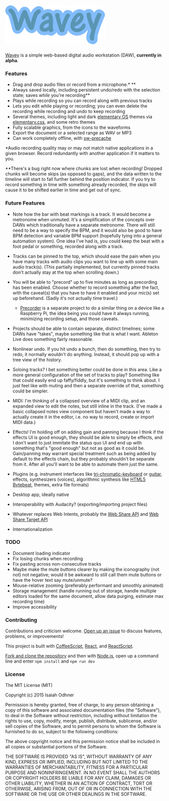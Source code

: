 
# [![Wavey](images/wavey-logotype.png)][app]

[Wavey][app] is a simple web-based digital audio workstation (DAW), **currently in alpha**.

### Features

* Drag and drop audio files or record from a microphone.\* \*\*
* Always saved locally, including persistent undo/redo with the selection state; saves *while* you're recording\*\*
* Plays while recording so you can record along with previous tracks
* Lets you edit while playing or recording; you can even delete the recording while recording and undo to keep recording
* Several themes, including light and dark [elementary OS][] themes via [elementary.css][], and some retro themes
* Fully scalable graphics, from the icons to the waveforms
* Export the document or a selected range as WAV or MP3
* Can work completely offline, with [sw-precache][]

\*Audio recording quality may or may not match native applications in a given browser.
Record redundantly with another application if it matters to you.

\*\*There's a bug right now where chunks are lost when recording!
Dropped chunks will become skips (as opposed to gaps),
and the data written to the timeline will start to fall further behind the position indicator.
If you try to record something in time with something already recorded,
the skips will cause it to be shifted earlier in time and get out of sync.


### Future Features

* Note how the bar with beat markings is a track. It would become a metronome when unmuted.
It's a simplification of the concepts over DAWs which traditionally have a separate metronome.
There will still need to be a way to specify the BPM, and
it would also be good to have BPM detection and
variable BPM support (hopefully tying into a general automation system).
One idea I've had is, you could keep the beat with a foot pedal or something,
recorded along with a track.

* Tracks can be pinned to the top,
which should ease the pain when you have many tracks with audio clips
you want to line up with some main audio track(s).
(This partially implemented, but currently pinned tracks don't actually stay at the top when scrolling down.)

* You will be able to "precord" up to five minutes as long as precording has been enabled.
Choose whether to record something after the fact,
with the caveat(s) that you have to have it enabled and your mic(s) set up beforehand.
(Sadly it's not actually time travel.)
	* [Precorder][] is a separate project to do a similar thing
	on a device like a Raspberry Pi,
	the idea being you could have it always running,
	minimizing recording setup, and those caveats.

* Projects should be able to contain separate, distinct timelines;
some DAWs have "takes", maybe something like that is what I want.
Ableton Live does something fairly reasonable.

* Nonlinear undo.
If you hit undo a bunch, then do something, then try to redo, it normally wouldn't do anything.
Instead, it should pop up with a tree view of the history.

* Soloing tracks? I bet something better could be done in this area.
Like a more general configuration of the set of tracks to play?
Something like that could easily end up faffy/fiddly, but it's something to think about.
I just feel like with muting and then a separate override of that,
something could be simpler.

* MIDI: I'm thinking of a collapsed overview of a MIDI clip, and an expanded view to edit the notes, but still inline in the track.
(I've made a basic collapsed notes view component but haven't made a way to actually create it in the editor,
i.e. no way to record, create or import MIDI data.)

* Effects! I'm holding off on adding gain and panning because
I think if the effects UI is good enough, they should be able to simply be effects,
and I don't want to just immitate the status quo UI and end up with something that's "good enough" but not as good as it could be.
Gain/panning may warrant special treatment such as being added by default to the effects chain,
but they probably shouldn't be separate from it.
After all you'll want to be able to automate them just the same.

* Plugins
(e.g. instrument interfaces like
[tri-chromatic-keyboard](https://github.com/1j01/tri-chromatic-keyboard) or
[guitar](https://github.com/1j01/guitar),
effects,
synthesizers (voices),
algorithmic synthesis like [HTML5 Bytebeat](http://greggman.com/downloads/examples/html5bytebeat/html5bytebeat.html),
themes,
extra file formats)

* Desktop app, ideally native

* Interoperability with Audacity? (exporting/importing project files)

* Whatever replaces Web Intents, probably the [Web Share API](https://github.com/WICG/web-share) and [Web Share Target API](https://github.com/WICG/web-share-target)

* Internationalization


### TODO

* Document loading indicator
* Fix losing chunks when recording
* Fix pasting across non-consecutive tracks
* Maybe make the mute buttons clearer by making the iconography (not not) not negative;
would it be awkward to still call them mute buttons or have the hover text say mute/unmute?
* Mouse-relative zooming (preferably performant and smoothly animated)
* Storage management (handle running out of storage, handle multiple editors loaded for the same document, allow data purging, estimate max recording time)
* Improve accessibility


### Contributing

Contributions and criticism welcome.
[Open up an issue][new issue] to discuss features, problems, or improvements!

This project is built with [CoffeeScript][], [React][], and [ReactScript][].

[Fork and clone the repository](https://guides.github.com/activities/forking/) and then
with [Node.js](https://nodejs.org/en/),
open up a command line and enter
`npm install` and `npm run dev`


### License

The MIT License (MIT)

Copyright (c) 2015 Isaiah Odhner

Permission is hereby granted, free of charge, to any person obtaining a copy
of this software and associated documentation files (the "Software"), to deal
in the Software without restriction, including without limitation the rights
to use, copy, modify, merge, publish, distribute, sublicense, and/or sell
copies of the Software, and to permit persons to whom the Software is
furnished to do so, subject to the following conditions:

The above copyright notice and this permission notice shall be included in all
copies or substantial portions of the Software.

THE SOFTWARE IS PROVIDED "AS IS", WITHOUT WARRANTY OF ANY KIND, EXPRESS OR
IMPLIED, INCLUDING BUT NOT LIMITED TO THE WARRANTIES OF MERCHANTABILITY,
FITNESS FOR A PARTICULAR PURPOSE AND NONINFRINGEMENT. IN NO EVENT SHALL THE
AUTHORS OR COPYRIGHT HOLDERS BE LIABLE FOR ANY CLAIM, DAMAGES OR OTHER
LIABILITY, WHETHER IN AN ACTION OF CONTRACT, TORT OR OTHERWISE, ARISING FROM,
OUT OF OR IN CONNECTION WITH THE SOFTWARE OR THE USE OR OTHER DEALINGS IN THE
SOFTWARE.


[app]: https://audioeditor.ml/
[elementary OS]: https://elementary.io/
[elementary.css]: https://github.com/1j01/elementary.css/
[Precorder]: https://github.com/1j01/precorder/
[sw-precache]: https://github.com/GoogleChrome/sw-precache
[CoffeeScript]: http://coffeescript.org/
[React]: https://facebook.github.io/react/
[ReactScript]: https://github.com/1j01/react-script
[new issue]: https://github.com/1j01/wavey/issues/new
